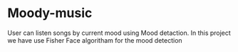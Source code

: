 # Moody-music
User can listen songs by current mood using Mood detaction. 
In this project we have use Fisher Face algoritham for the mood detection
